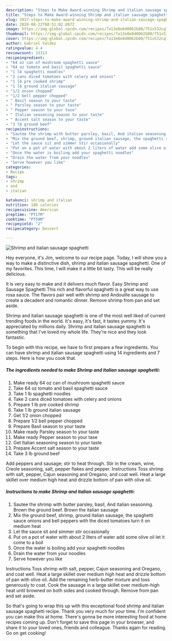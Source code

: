 ```yaml
---
description: "Steps to Make Award-winning Shrimp and italian sausage spaghetti"
title: "Steps to Make Award-winning Shrimp and italian sausage spaghetti"
slug: 3937-steps-to-make-award-winning-shrimp-and-italian-sausage-spaghetti
date: 2020-08-22T08:51:02.897Z
image: https://img-global.cpcdn.com/recipes/7a13e8e8d0062b80/751x532cq70/shrimp-and-italian-sausage-spaghetti-recipe-main-photo.jpg
thumbnail: https://img-global.cpcdn.com/recipes/7a13e8e8d0062b80/751x532cq70/shrimp-and-italian-sausage-spaghetti-recipe-main-photo.jpg
cover: https://img-global.cpcdn.com/recipes/7a13e8e8d0062b80/751x532cq70/shrimp-and-italian-sausage-spaghetti-recipe-main-photo.jpg
author: Gabriel Valdez
ratingvalue: 4.4
reviewcount: 33313
recipeingredient:
- "64 oz can of mushroom spaghetti sauce"
- "64 oz tomato and basil spaghetti sauce"
- "1 lb spaghetti noodles"
- "2 cans diced tomatoes with celery and onions"
- "1 lb pre cooked shrimp"
- "1 lb ground italian sausage"
- "1/2 onion chopped"
- "1/2 bell pepper chopped"
- " Basil season to your taste"
- " Parsley season to your taste"
- " Pepper season to your tase"
- " Italian seasoning season to your taste"
- " Accent salt season to your taste"
- "3 lb ground beef"
recipeinstructions:
- "Sautee the shrimp with butter parsley, basil, And italian seasoning. Brown the ground beef. Brown the italian sausage"
- "Mix the ground beef, shrimp, ground italian sausage, the spaghetti sauce onions and bell peppers with the diced tomatoes turn it on medium heat"
- "Let the sauce sit and simmer stir occasionally"
- "Put on a pot of water with about 2 liters of water add some olive oil let it come to a boil"
- "Once the water is boiling add your spaghetti noodles"
- "Drain the water from your noodles"
- "Serve however you like"
categories:
- Recipe
tags:
- shrimp
- and
- italian

katakunci: shrimp and italian 
nutrition: 186 calories
recipecuisine: American
preptime: "PT17M"
cooktime: "PT59M"
recipeyield: "2"
recipecategory: Dessert

---
```



![Shrimp and italian sausage spaghetti](https://img-global.cpcdn.com/recipes/7a13e8e8d0062b80/751x532cq70/shrimp-and-italian-sausage-spaghetti-recipe-main-photo.jpg)

Hey everyone, it's Jim, welcome to our recipe page. Today, I will show you a way to make a distinctive dish, shrimp and italian sausage spaghetti. One of my favorites. This time, I will make it a little bit tasty. This will be really delicious.

It is very easy to make and it delivers much flavor. Easy Shrimp and Sausage Spaghetti This rich and flavorful spaghetti is a great way to use rosa sauce. The flavors pair well with shrimp and Andouille sausage to create a decadent and romantic dinner. Remove shrimp from pan and set aside.

Shrimp and italian sausage spaghetti is one of the most well liked of current trending foods in the world. It's easy, it's fast, it tastes yummy. It's appreciated by millions daily. Shrimp and italian sausage spaghetti is something that I've loved my whole life. They're nice and they look fantastic.


To begin with this recipe, we have to first prepare a few ingredients. You can have shrimp and italian sausage spaghetti using 14 ingredients and 7 steps. Here is how you cook that.

<!--inarticleads1-->

##### The ingredients needed to make Shrimp and italian sausage spaghetti:

1. Make ready 64 oz can of mushroom spaghetti sauce
1. Take 64 oz tomato and basil spaghetti sauce
1. Take 1 lb spaghetti noodles
1. Take 2 cans diced tomatoes with celery and onions
1. Prepare 1 lb pre cooked shrimp
1. Take 1 lb ground italian sausage
1. Get 1/2 onion chopped
1. Prepare 1/2 bell pepper chopped
1. Prepare  Basil season to your taste
1. Make ready  Parsley season to your taste
1. Make ready  Pepper season to your tase
1. Get  Italian seasoning season to your taste
1. Prepare  Accent salt season to your taste
1. Take 3 lb ground beef


Add peppers and sausage; stir to heat through. Stir in the cream, wine, Creole seasoning, salt, pepper flakes and pepper. Instructions Toss shrimp with salt, pepper, Cajun seasoning and Oregano, and coat well. Heat a large skillet over medium high heat and drizzle bottom of pan with olive oil. 

<!--inarticleads2-->

##### Instructions to make Shrimp and italian sausage spaghetti:

1. Sautee the shrimp with butter parsley, basil, And italian seasoning. Brown the ground beef. Brown the italian sausage
1. Mix the ground beef, shrimp, ground italian sausage, the spaghetti sauce onions and bell peppers with the diced tomatoes turn it on medium heat
1. Let the sauce sit and simmer stir occasionally
1. Put on a pot of water with about 2 liters of water add some olive oil let it come to a boil
1. Once the water is boiling add your spaghetti noodles
1. Drain the water from your noodles
1. Serve however you like


Instructions Toss shrimp with salt, pepper, Cajun seasoning and Oregano, and coat well. Heat a large skillet over medium high heat and drizzle bottom of pan with olive oil. Add the remaining herb-butter mixture and toss generously to coat. Cook the sausage in a large skillet over medium-high heat until browned on both sides and cooked through. Remove from pan and set aside. 

So that's going to wrap this up with this exceptional food shrimp and italian sausage spaghetti recipe. Thank you very much for your time. I'm confident you can make this at home. There's gonna be more interesting food at home recipes coming up. Don't forget to save this page in your browser, and share it to your loved ones, friends and colleague. Thanks again for reading. Go on get cooking!

